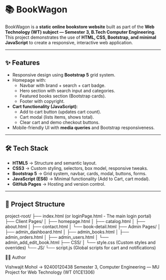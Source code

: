 # 📚 BookWagon

BookWagon is a **static online bookstore website** built as part of the **Web Technology (WT) subject — Semester 3, B.Tech Computer Engineering**.  
This project demonstrates the use of **HTML, CSS, Bootstrap, and minimal JavaScript** to create a responsive, interactive web application.

---

## ✨ Features

- Responsive design using **Bootstrap 5** grid system.
- Homepage with:
  - Navbar with brand + search + cart badge.
  - Hero section with search input and categories.
  - Featured books section (Bootstrap cards).
  - Footer with copyright.
- **Cart functionality (JavaScript)**:
  - Add to cart button (updates cart count).
  - Cart modal (lists items, shows total).
  - Clear cart and demo checkout buttons.
- Mobile-friendly UI with **media queries** and Bootstrap responsiveness.

---

## 🛠️ Tech Stack

- **HTML5** → Structure and semantic layout.
- **CSS3** → Custom styling, selectors, box model, responsive tweaks.
- **Bootstrap 5** → Grid system, navbar, cards, modal, buttons, forms.
- **JavaScript (ES6)** → Minimal functionality (Add to Cart, cart modal).
- **GitHub Pages** → Hosting and version control.

---

## 📂 Project Structure

project-root/
├── index.html (or loginPage.html - The main login portal)
├── Client Pages/
│ ├── homepage.html
│ ├── catalog.html
│ ├── about.html
│ ├── contact.html
│ └── book-detail.html
├── Admin Pages/
│ ├── admin_dashboard.html
│ ├── admin_books.html
│ ├── admin_orders.html
│ ├── admin_users.html
│ └── admin_add_edit_book.html
├── CSS/
│ └── style.css (Custom styles and overrides)
└── JS/
└── script.js (Global scripts for cart and notifications)

👨‍💻 Author

Vishwajit Mohol -> 92400120438
Semester 3, Computer Engineering — MU
Project for Web Technology (WT 01CE1306)

